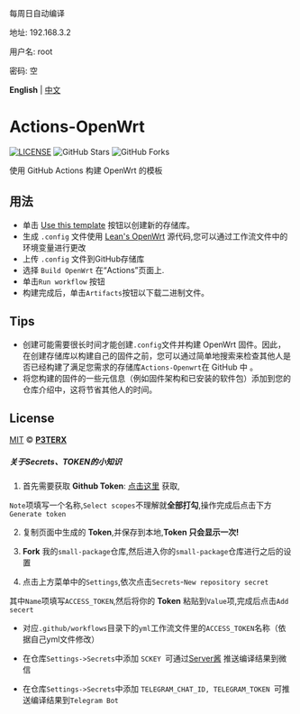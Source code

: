每周日自动编译

地址: 192.168.3.2

用户名: root

密码: 空

**English** | [中文](https://p3terx.com/archives/build-openwrt-with-github-actions.html)

# Actions-OpenWrt

[![LICENSE](https://img.shields.io/github/license/mashape/apistatus.svg?style=flat-square&label=LICENSE)](https://github.com/P3TERX/Actions-OpenWrt/blob/master/LICENSE)
![GitHub Stars](https://img.shields.io/github/stars/P3TERX/Actions-OpenWrt.svg?style=flat-square&label=Stars&logo=github)
![GitHub Forks](https://img.shields.io/github/forks/P3TERX/Actions-OpenWrt.svg?style=flat-square&label=Forks&logo=github)
 

使用 GitHub Actions 构建 OpenWrt 的模板

## 用法

- 单击 [Use this template](https://github.com/P3TERX/Actions-OpenWrt/generate) 按钮以创建新的存储库。 
- 生成 `.config` 文件使用 [Lean's OpenWrt](https://github.com/coolsnowwolf/lede) 源代码,您可以通过工作流文件中的环境变量进行更改
- 上传 `.config` 文件到GitHub存储库
- 选择 `Build OpenWrt` 在“Actions”页面上.
- 单击`Run workflow` 按钮
- 构建完成后，单击`Artifacts`按钮以下载二进制文件。

## Tips

- 创建可能需要很长时间才能创建`.config`文件并构建 OpenWrt 固件。因此，在创建存储库以构建自己的固件之前，您可以通过简单地搜索来检查其他人是否已经构建了满足您需求的存储库`Actions-Openwrt`在 GitHub 中 。 
- 将您构建的固件的一些元信息（例如固件架构和已安装的软件包）添加到您的仓库介绍中，这将节省其他人的时间。

## License

[MIT](https://github.com/P3TERX/Actions-OpenWrt/blob/main/LICENSE) © [**P3TERX**](https://p3terx.com)

##### 关于Secrets、TOKEN的小知识


1. 首先需要获取 **Github Token**: [点击这里](https://github.com/settings/tokens/new) 获取,

 `Note`项填写一个名称,`Select scopes`不理解就**全部打勾**,操作完成后点击下方`Generate token`

2. 复制页面中生成的 **Token**,并保存到本地,**Token 只会显示一次!**

3. **Fork** 我的`small-package`仓库,然后进入你的`small-package`仓库进行之后的设置

4. 点击上方菜单中的`Settings`,依次点击`Secrets`-`New repository secret`

其中`Name`项填写`ACCESS_TOKEN`,然后将你的 **Token** 粘贴到`Value`项,完成后点击`Add secert`

* 对应`.github/workflows`目录下的`yml`工作流文件里的`ACCESS_TOKEN`名称（依据自己yml文件修改）

* 在仓库`Settings->Secrets`中添加 `SCKEY `可通过[Server酱](http://sc.ftqq.com) 推送编译结果到微信

* 在仓库`Settings->Secrets`中添加 `TELEGRAM_CHAT_ID, TELEGRAM_TOKEN `可推送编译结果到`Telegram Bot`
